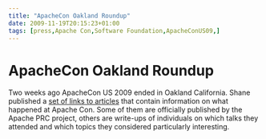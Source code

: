 ```yaml
---
title: "ApacheCon Oakland Roundup"
date: 2009-11-19T20:15:23+01:00
tags: [press,Apache Con,Software Foundation,ApacheConUS09,]
---
```


# ApacheCon Oakland Roundup


Two weeks ago ApacheCon US 2009 ended in Oakland California. Shane published a <a 
href="http://communityovercode.com/2009/11/apachecon-oakland-roundup/">set of links to articles</a> that contain 
information on what happened at Apache Con. Some of them are officially published by the Apache PRC project, others are 
write-ups of individuals on which talks they attended and which topics they considered particularly interesting.
